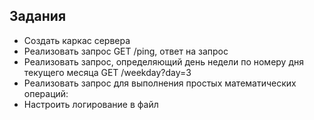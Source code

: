 ## Задания
* Создать каркас сервера
* Реализовать запрос GET /ping, ответ на запрос
* Реализовать запрос, определяющий день недели по номеру дня текущего месяца GET /weekday?day=3
* Реализовать запрос для выполнения простых математических операций:
* Настроить логирование в файл   
